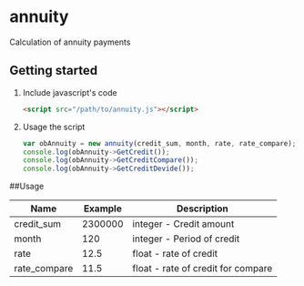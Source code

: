 # annuity
Calculation of annuity payments

## Getting started

1. Include javascript's code

	```html
	<script src="/path/to/annuity.js"></script>
	```
2. Usage the script

	```javascript
	var obAnnuity = new annuity(credit_sum, month, rate, rate_compare);
	console.log(obAnnuity->GetCredit());
	console.log(obAnnuity->GetCreditCompare());
	console.log(obAnnuity->GetCreditDevide());
	```

##Usage

| Name           | Example      | Description                                                                                                                        |
|----------------|--------------|------------------------------------------------------------------------------------------------------------------------------------|
| credit_sum     | 2300000          | integer - Credit amount                                                                                      |
| month          | 120    | integer - Period of credit                                                                    |
| rate           | 12.5    | float - rate of credit                                                                    |
| rate_compare   | 11.5        | float - rate of credit for compare                                                       |
